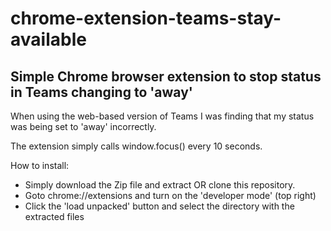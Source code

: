 # chrome-extension-teams-stay-available
## Simple Chrome browser extension to stop status in Teams changing to 'away'

When using the web-based version of Teams I was finding that my status was being set to 'away' incorrectly.

The extension simply calls window.focus() every 10 seconds. 

How to install:
- Simply download the Zip file and extract OR clone this repository.
- Goto chrome://extensions and turn on the 'developer mode' (top right)
- Click the 'load unpacked' button and select the directory with the extracted files
